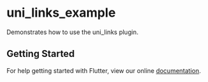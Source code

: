 # uni_links_example

Demonstrates how to use the uni_links plugin.

## Getting Started

For help getting started with Flutter, view our online
[documentation](https://flutter.io/).

